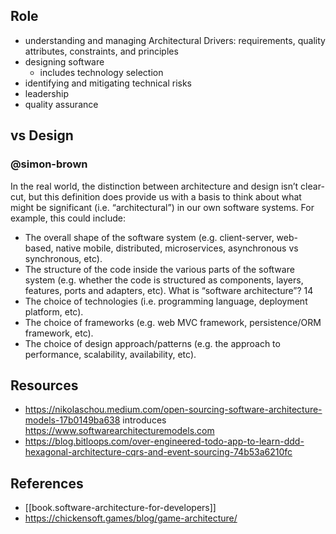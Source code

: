 

## Role

- understanding and managing Architectural Drivers: requirements, quality attributes, constraints, and principles
- designing software
  - includes technology selection
- identifying and mitigating technical risks
- leadership
- quality assurance   

## vs Design

### @simon-brown

 In the real world, the distinction between architecture and design isn’t clear-cut, but this definition does provide us with a basis to think about what might be significant (i.e. “architectural”) in our own software systems. For example, this could include: 
  - The overall shape of the software system (e.g. client-server, web-based, native mobile, distributed, microservices, asynchronous vs synchronous, etc). 
  - The structure of the code inside the various parts of the software system (e.g. whether the code is structured as components, layers, features, ports and adapters, etc). What is “software architecture”? 14 
  - The choice of technologies (i.e. programming language, deployment platform, etc). 
  - The choice of frameworks (e.g. web MVC framework, persistence/ORM framework, etc). 
  - The choice of design approach/patterns (e.g. the approach to performance, scalability, availability, etc).

## Resources

- https://nikolaschou.medium.com/open-sourcing-software-architecture-models-17b0149ba638 introduces https://www.softwarearchitecturemodels.com
- https://blog.bitloops.com/over-engineered-todo-app-to-learn-ddd-hexagonal-architecture-cqrs-and-event-sourcing-74b53a6210fc

## References

- [[book.software-architecture-for-developers]]
- https://chickensoft.games/blog/game-architecture/
